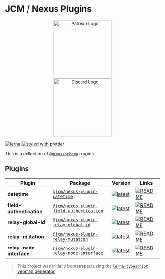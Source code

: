 # JCM / Nexus Plugins<!-- omit in toc -->

<p align="center">
<a href="https://www.patreon.com/bePatron?u=19985213" data-patreon-widget-type="become-patron-button" title="Become a Patreon">
  <img src="https://c5.patreon.com/external/logo/become_a_patron_button@2x.png" width="190" alt="Patreon Logo">
</a>
<br>
<a href="https://discord.io/jonathancardoso" title="Join our Discord Server">
  <img src="https://i.imgur.com/DlKeNmn.png" alt="Discord Logo" width="190" />
</a>
</p>

[![lerna](https://img.shields.io/badge/maintained%20with-lerna-cc00ff.svg)](https://lerna.js.org/)
[![styled with prettier](https://img.shields.io/badge/styled_with-prettier-ff69b4.svg)](https://github.com/prettier/prettier)

This is a collection of [`@nexus/schema`](https://github.com/graphql-nexus/schema) plugins.

## Plugins

| Plugin                   | Package                                                                                                      | Version                                                                                                                                                       | Links                                                                                                |
| ------------------------ | ------------------------------------------------------------------------------------------------------------ | ------------------------------------------------------------------------------------------------------------------------------------------------------------- | ---------------------------------------------------------------------------------------------------- |
| **datetime**             | [`@jcm/nexus-plugin-datetime`](https://npmjs.com/package/@jcm/nexus-plugin-datetime)                         | [![latest](https://img.shields.io/npm/v/@jcm/nexus-plugin-datetime/latest.svg)](https://npmjs.com/package/@jcm/nexus-plugin-datetime)                         | [![README](https://img.shields.io/badge/README--green.svg)](/plugins/datetime/README.md)             |
| **field-authentication** | [`@jcm/nexus-plugin-field-authentication`](https://npmjs.com/package/@jcm/nexus-plugin-field-authentication) | [![latest](https://img.shields.io/npm/v/@jcm/nexus-plugin-field-authentication/latest.svg)](https://npmjs.com/package/@jcm/nexus-plugin-field-authentication) | [![README](https://img.shields.io/badge/README--green.svg)](/plugins/field-authentication/README.md) |
| **relay-global-id**      | [`@jcm/nexus-plugin-relay-global-id`](https://npmjs.com/package/@jcm/nexus-plugin-relay-global-id)           | [![latest](https://img.shields.io/npm/v/@jcm/nexus-plugin-relay-global-id/latest.svg)](https://npmjs.com/package/@jcm/nexus-plugin-relay-global-id)           | [![README](https://img.shields.io/badge/README--green.svg)](/plugins/relay-global-id/README.md)      |
| **relay-mutation**       | [`@jcm/nexus-plugin-relay-mutation`](https://npmjs.com/package/@jcm/nexus-plugin-relay-mutation)             | [![latest](https://img.shields.io/npm/v/@jcm/nexus-plugin-relay-node-interface/latest.svg)](https://npmjs.com/package/@jcm/nexus-plugin-relay-node-interface) | [![README](https://img.shields.io/badge/README--green.svg)](/plugins/relay-mutation/README.md)       |
| **relay-node-interface** | [`@jcm/nexus-plugin-relay-node-interface`](https://npmjs.com/package/@jcm/nexus-plugin-relay-node-interface) | [![latest](https://img.shields.io/npm/v/@jcm/nexus-plugin-relay-node-interface/latest.svg)](https://npmjs.com/package/@jcm/nexus-plugin-relay-node-interface) | [![README](https://img.shields.io/badge/README--green.svg)](/plugins/relay-node-interface/README.md) |

> This project was initially bootstraped using the [`lerna-typescript` yeoman generator](https://github.com/GaryB432/gb-generators/tree/master/packages/generator-lerna-typescript)
